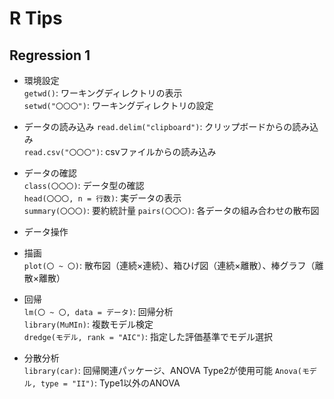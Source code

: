 # R Tips  

## Regression 1  

* 環境設定  
`getwd()`: ワーキングディレクトリの表示  
`setwd("〇〇〇")`: ワーキングディレクトリの設定

* データの読み込み
`read.delim("clipboard")`: クリップボードからの読み込み  
`read.csv("〇〇〇")`: csvファイルからの読み込み  

* データの確認  
`class(〇〇〇)`: データ型の確認  
`head(〇〇〇, n = 行数)`: 実データの表示  
`summary(〇〇〇)`: 要約統計量
`pairs(〇〇〇)`: 各データの組み合わせの散布図  

* データ操作  


* 描画  
`plot(〇 ~ 〇)`: 散布図（連続×連続）、箱ひげ図（連続×離散）、棒グラフ（離散×離散）  

* 回帰  
`lm(〇 ~ 〇, data = データ)`: 回帰分析  
`library(MuMIn)`: 複数モデル検定  
`dredge(モデル, rank = "AIC")`: 指定した評価基準でモデル選択  


* 分散分析  
`library(car)`: 回帰関連パッケージ、ANOVA Type2が使用可能
`Anova(モデル, type = "II")`: Type1以外のANOVA  





